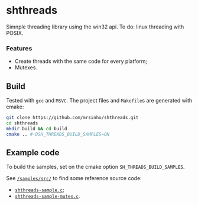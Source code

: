 # shthreads

Simnple threading library using the win32 api. To do: linux threading with POSIX.

### Features
* Create threads with the same code for every platform;
* Mutexes.

## Build

Tested with `gcc` and `MSVC`. The project files and `Makefile`s are generated with cmake:

```bash
git clone https://github.com/mrsinho/shthreads.git
cd shthreads
mkdir build && cd build
cmake .. #-DSH_THREADS_BUILD_SAMPLES=ON
```

## Example code

To build the samples, set on the cmake option `SH_THREADS_BUILD_SAMPLES`. 

See [`/samples/src/`](samples/src/) to find some reference source code:
 * [`shthreads-sample.c`](samples/src/shthreads-sample.c);
 * [`shthreads-sample-mutex.c`](samples/src/shthreads-sample-mutex.c).
